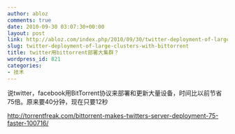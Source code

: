 ```yaml
---
author: abloz
comments: true
date: 2010-09-30 03:07:30+00:00
layout: post
link: http://abloz.com/index.php/2010/09/30/twitter-deployment-of-large-clusters-with-bittorrent/
slug: twitter-deployment-of-large-clusters-with-bittorrent
title: twitter用bittorrent部署大集群？
wordpress_id: 821
categories:
- 技术
---
```


说twitter，facebook用BitTorrent协议来部署和更新大量设备，时间比以前节省75倍。原来要40分钟，现在只要12秒

http://torrentfreak.com/bittorrent-makes-twitters-server-deployment-75-faster-100716/
